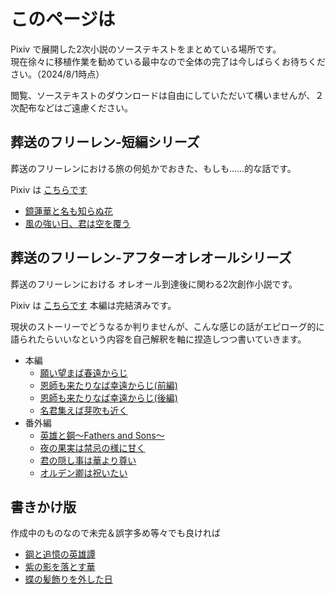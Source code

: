 # このページは

Pixiv で展開した2次小説のソーステキストをまとめている場所です。  
現在徐々に移植作業を勧めている最中なので全体の完了は今しばらくお待ちください。（2024/8/1時点）

閲覧、ソーステキストのダウンロードは自由にしていただいて構いませんが、２次配布などはご遠慮ください。

## 葬送のフリーレン-短編シリーズ
葬送のフリーレンにおける旅の何処かでおきた、もしも……的な話です。

Pixiv は [こちらです](https://www.pixiv.net/novel/series/11475764)

- [鏡蓮華と名も知らぬ花](./frierenSINGLE/鏡蓮華と名も知らぬ花.md)
- [風の強い日、君は空を覆う](./frierenSINGLE/風の強い日、君は空を覆う.md)


## 葬送のフリーレン-アフターオレオールシリーズ
葬送のフリーレンにおける オレオール到達後に関わる2次創作小説です。

Pixiv は [こちらです](https://www.pixiv.net/novel/series/11445928) 本編は完結済みです。

現状のストーリーでどうなるか判りませんが、こんな感じの話がエピローグ的に語られたらいいなという内容を自己解釈を軸に捏造しつつ書いていきます。
- 本編
    - [願い望まば春遠からじ](./AfterAUREOLE/01_願い望まば春遠からじ.md)
    - [恩師も来たりなば幸遠からじ(前編)](./AfterAUREOLE/02_恩師も来たりなば幸遠からじ(前編).md)
    - [恩師も来たりなば幸遠からじ(後編)](./AfterAUREOLE/03_恩師も来たりなば幸遠からじ(後編).md)
    - [名君集えば芽吹も近く](./AfterAUREOLE/04_名君集えば芽吹きも近く.md)
- 番外編
    - [英雄と鋼～Fathers and Sons～](./AfterAUREOLE/10_英雄と鋼～Fathers%20and%20Sons～.md)
    - [夜の果実は禁忌の様に甘く](./AfterAUREOLE/11_夜の果実酒は禁忌の様に甘く.md)
    - [君の隠し事は華より尊い](./AfterAUREOLE/12_君の隠し事は華より尊い.md)
    - [オルデン卿は祝いたい](./AfterAUREOLE/14_オルデン卿は祝いたい.md)

## 書きかけ版
作成中のものなので未完＆誤字多め等々でも良ければ

- [鋼と追憶の英雄譚](./draft/鋼と追憶の英雄譚.md)
- [紫の影を落とす華](./draft/紫の影を落とす華.md)
- [蝶の髪飾りを外した日](./draft/蝶の髪飾りを外した日.md)